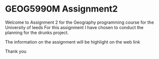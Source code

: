 # GEOG5990M Assignment2
Welcome to Assignment 2 for the Geography programming course for the University of leeds
For this assignment I have chosen to conduct the planning for the drunks project.

The information on the assignment will be highlight on the web link

Thank you 
